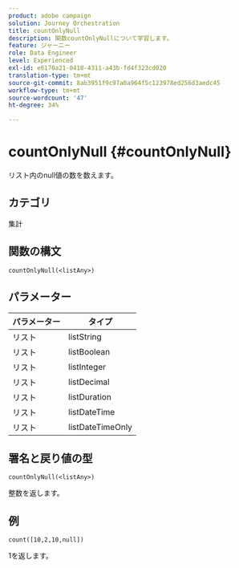 ```yaml
---
product: adobe campaign
solution: Journey Orchestration
title: countOnlyNull
description: 関数countOnlyNullについて学習します。
feature: ジャーニー
role: Data Engineer
level: Experienced
exl-id: e6170a21-0418-4311-a43b-fd4f323cd020
translation-type: tm+mt
source-git-commit: 8ab3951f9c97a0a964f5c123978ed256d3aedc45
workflow-type: tm+mt
source-wordcount: '47'
ht-degree: 34%

---
```


# countOnlyNull {#countOnlyNull}

リスト内のnull値の数を数えます。

## カテゴリ

集計

## 関数の構文

`countOnlyNull(<listAny>)`

## パラメーター

| パラメーター | タイプ |
|-----------|------------------|
| リスト | listString |
| リスト | listBoolean |
| リスト | listInteger |
| リスト | listDecimal |
| リスト | listDuration |
| リスト | listDateTime |
| リスト | listDateTimeOnly |

## 署名と戻り値の型

`countOnlyNull(<listAny>)`

整数を返します。

## 例

`count([10,2,10,null])`

1を返します。
